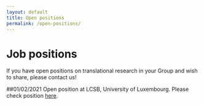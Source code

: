 ```yaml
---
layout: default
title: Open positions
permalink: /open-positions/
---
```


# Job positions

If you have open positions on translational research in your Group and wish to share, please contact us!

##01/02/2021
Open position at LCSB, University of Luxembourg. Please check position  <a href="../jobs/preadapt_postdoc_position_2021.pdf">here</a>.
